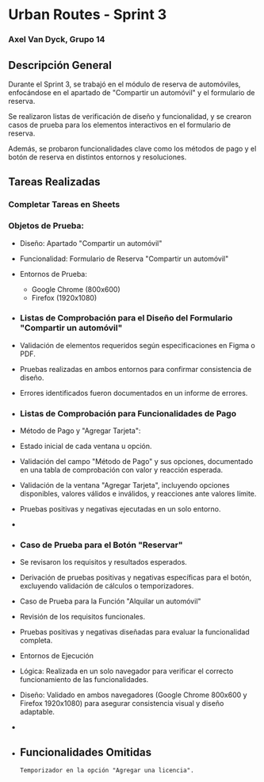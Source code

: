 # Urban Routes - Sprint 3
### Axel Van Dyck, Grupo 14


## Descripción General
Durante el Sprint 3, se trabajó en el módulo de reserva de automóviles, enfocándose en el apartado de "Compartir un automóvil" y el formulario de reserva. 

Se realizaron listas de verificación de diseño y funcionalidad, y se crearon casos de prueba para los elementos interactivos en el formulario de reserva. 

Además, se probaron funcionalidades clave como los métodos de pago y el botón de reserva en distintos entornos y resoluciones.

## Tareas Realizadas
### Completar Tareas en Sheets

### Objetos de Prueba:
- Diseño: Apartado "Compartir un automóvil"
- Funcionalidad: Formulario de Reserva "Compartir un automóvil"
- Entornos de Prueba:
  -  Google Chrome (800x600)
  -  Firefox (1920x1080)
  

- ###  Listas de Comprobación para el Diseño del Formulario "Compartir un automóvil"

- Validación de elementos requeridos según especificaciones en Figma o PDF.
- Pruebas realizadas en ambos entornos para confirmar consistencia de diseño.
- Errores identificados fueron documentados en un informe de errores.
- ###  Listas de Comprobación para Funcionalidades de Pago

- Método de Pago y "Agregar Tarjeta":
- Estado inicial de cada ventana u opción.
- Validación del campo "Método de Pago" y sus opciones, documentado en una tabla de comprobación con valor y reacción esperada.
- Validación de la ventana "Agregar Tarjeta", incluyendo opciones disponibles, valores válidos e inválidos, y reacciones ante valores límite.
- Pruebas positivas y negativas ejecutadas en un solo entorno.

- 
- ### Caso de Prueba para el Botón "Reservar"

- Se revisaron los requisitos y resultados esperados.
- Derivación de pruebas positivas y negativas específicas para el botón, excluyendo validación de cálculos o temporizadores.
- Caso de Prueba para la Función "Alquilar un automóvil"

- Revisión de los requisitos funcionales.
- Pruebas positivas y negativas diseñadas para evaluar la funcionalidad completa.
- Entornos de Ejecución
- Lógica: Realizada en un solo navegador para verificar el correcto funcionamiento de las funcionalidades.
- Diseño: Validado en ambos navegadores (Google Chrome 800x600 y Firefox 1920x1080) para asegurar consistencia visual y diseño adaptable.
- 
- ## Funcionalidades Omitidas

      Temporizador en la opción "Agregar una licencia".